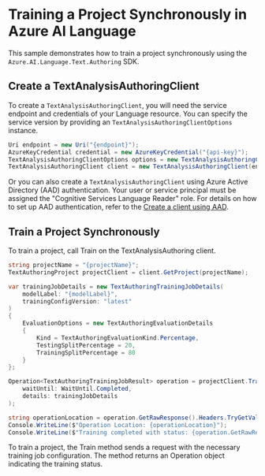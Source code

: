 # Training a Project Synchronously in Azure AI Language

This sample demonstrates how to train a project synchronously using the `Azure.AI.Language.Text.Authoring` SDK.

## Create a TextAnalysisAuthoringClient

To create a `TextAnalysisAuthoringClient`, you will need the service endpoint and credentials of your Language resource. You can specify the service version by providing an `TextAnalysisAuthoringClientOptions` instance.

```C# Snippet:CreateTextAuthoringClientForSpecificApiVersion
Uri endpoint = new Uri("{endpoint}");
AzureKeyCredential credential = new AzureKeyCredential("{api-key}");
TextAnalysisAuthoringClientOptions options = new TextAnalysisAuthoringClientOptions(TextAnalysisAuthoringClientOptions.ServiceVersion.V2025_05_15_Preview);
TextAnalysisAuthoringClient client = new TextAnalysisAuthoringClient(endpoint, credential, options);
```

Or you can also create a `TextAnalysisAuthoringClient` using Azure Active Directory (AAD) authentication. Your user or service principal must be assigned the "Cognitive Services Language Reader" role.
For details on how to set up AAD authentication, refer to the [Create a client using AAD](https://github.com/Azure/azure-sdk-for-net/blob/main/sdk/cognitivelanguage/Azure.AI.Language.Text.Authoring/README.md#create-a-client-using-azure-active-directory-authentication).

## Train a Project Synchronously

To train a project, call Train on the TextAnalysisAuthoring client.

```C# Snippet:Sample6_TextAuthoring_Train
string projectName = "{projectName}";
TextAuthoringProject projectClient = client.GetProject(projectName);

var trainingJobDetails = new TextAuthoringTrainingJobDetails(
    modelLabel: "{modelLabel}",
    trainingConfigVersion: "latest"
)
{
    EvaluationOptions = new TextAuthoringEvaluationDetails
    {
        Kind = TextAuthoringEvaluationKind.Percentage,
        TestingSplitPercentage = 20,
        TrainingSplitPercentage = 80
    }
};

Operation<TextAuthoringTrainingJobResult> operation = projectClient.Train(
    waitUntil: WaitUntil.Completed,
    details: trainingJobDetails
);

string operationLocation = operation.GetRawResponse().Headers.TryGetValue("operation-location", out var location) ? location : null;
Console.WriteLine($"Operation Location: {operationLocation}");
Console.WriteLine($"Training completed with status: {operation.GetRawResponse().Status}");
```

To train a project, the Train method sends a request with the necessary training job configuration. The method returns an Operation<TrainingJobResult> object indicating the training status.
